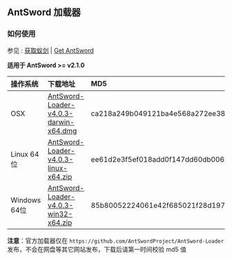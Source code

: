 ## AntSword 加载器

### 如何使用

参见 : [获取蚁剑](https://doc.u0u.us/zh-hans/getting_started/get_antsword.html) | [Get AntSword](https://doc.u0u.us/en/getting_started/get_antsword.html)

**适用于 AntSword >= v2.1.0**

操作系统 | 下载地址 | MD5
:--|:--|:--
OSX | [AntSword-Loader-v4.0.3-darwin-x64.dmg](https://github.com/AntSwordProject/AntSword-Loader/raw/4.0.3/AntSword-Loader-v4.0.3-darwin-x64.dmg) | ca218a249b049121ba4e568a272ee389
Linux 64位 | [AntSword-Loader-v4.0.3-linux-x64.zip](https://github.com/AntSwordProject/AntSword-Loader/raw/4.0.3/AntSword-Loader-v4.0.3-linux-x64.zip) | ee61d2e3f5ef018add0f147dd60db006
Windows 64位 | [AntSword-Loader-v4.0.3-win32-x64.zip](https://github.com/AntSwordProject/AntSword-Loader/raw/4.0.3/AntSword-Loader-v4.0.3-win32-x64.zip) | 85b80052224061e42f685021f28d1975

**注意**：官方加载器仅在 `https://github.com/AntSwordProject/AntSword-Loader` 发布，不会在网盘等其它网站发布，下载后请第一时间校验 md5 值
